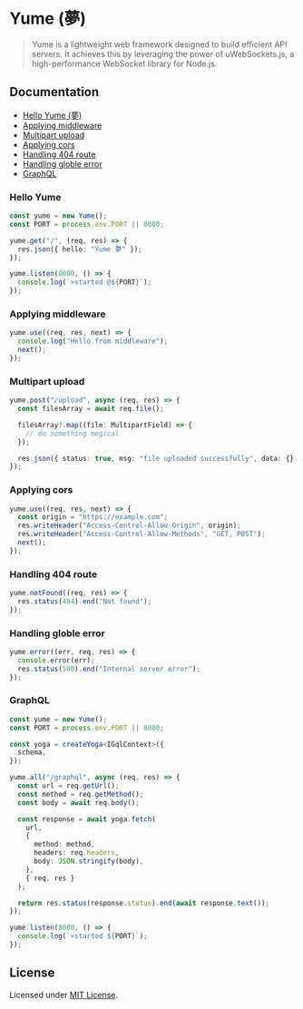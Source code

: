 # Yume (夢)

> Yume is a lightweight web framework designed to build efficient API servers. It achieves this by leveraging the power of uWebSockets.js, a high-performance WebSocket library for Node.js.

## Documentation

- [Hello Yume (夢)](#hello-yume)
- [Applying middleware](#applying-middleware)
- [Multipart upload](#multipart-upload)
- [Applying cors](#applying-cors)
- [Handling 404 route](#handling-404-route)
- [Handling globle error](#handling-globle-error)
- [GraphQL](#graphql)

### Hello Yume

```ts
const yume = new Yume();
const PORT = process.env.PORT || 8080;

yume.get("/", (req, res) => {
  res.json({ hello: "Yume 夢" });
});

yume.listen(8080, () => {
  console.log(`>started @${PORT}`);
});
```

### Applying middleware

```ts
yume.use((req, res, next) => {
  console.log("Hello from middleware");
  next();
});
```

### Multipart upload

```ts
yume.post("/upload", async (req, res) => {
  const filesArray = await req.file();

  filesArray?.map((file: MultipartField) => {
    // do something megical
  });

  res.json({ status: true, msg: "file uploaded successfully", data: {} });
});
```

### Applying cors

```ts
yume.use((req, res, next) => {
  const origin = "https://example.com";
  res.writeHeader("Access-Control-Allow-Origin", origin);
  res.writeHeader("Access-Control-Allow-Methods", "GET, POST");
  next();
});
```

### Handling 404 route

```ts
yume.notFound((req, res) => {
  res.status(404).end("Not found");
});
```

### Handling globle error

```ts
yume.error((err, req, res) => {
  console.error(err);
  res.status(500).end("Internal server error");
});
```

### GraphQL

```ts
const yume = new Yume();
const PORT = process.env.PORT || 8080;

const yoga = createYoga<IGqlContext>({
  schema,
});

yume.all("/graphql", async (req, res) => {
  const url = req.getUrl();
  const method = req.getMethod();
  const body = await req.body();

  const response = await yoga.fetch(
    url,
    {
      method: method,
      headers: req.headers,
      body: JSON.stringify(body),
    },
    { req, res }
  );

  return res.status(response.status).end(await response.text());
});

yume.listen(8080, () => {
  console.log(`>started ${PORT}`);
});
```

## License

Licensed under [MIT License](LICENSE).
